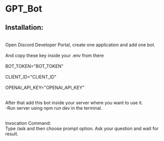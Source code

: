 <h1>GPT_Bot</h1>

<h2>Installation:</h2>
<br>Open Discord Developer Portal, create one application and add one bot. </br>
<br>And copy these key inside your .env from there</br>
<br>BOT_TOKEN="BOT_TOKEN"</br>
<br>CLIENT_ID="CLIENT_ID"</br>
<br>OPENAI_API_KEY="OPENAI_API_KEY"</br>
  
<br>After that add this bot inside your server where you want to use it.</br>
-Run server using npm run dev in the terminal.


<br>Invocation Command:</br>
Type /ask and then choose prompt option. Ask your question and wait for result.
